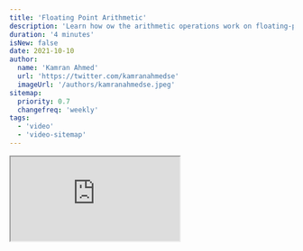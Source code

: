 ```yaml
---
title: 'Floating Point Arithmetic'
description: 'Learn how ow the arithmetic operations work on floating-point numbers and why the results might be different from what you may expect.'
duration: '4 minutes'
isNew: false
date: 2021-10-10
author:
  name: 'Kamran Ahmed'
  url: 'https://twitter.com/kamranahmedse'
  imageUrl: '/authors/kamranahmedse.jpeg'
sitemap:
  priority: 0.7
  changefreq: 'weekly'
tags:
  - 'video'
  - 'video-sitemap'
---
```


<iframe class="w-full aspect-video mb-5" src="https://www.youtube.com/embed/RIiq4tTt6rI" title="Floating Point Arithmetic"></iframe>
